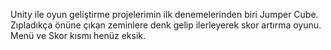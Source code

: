 Unity ile oyun geliştirme projelerimin ilk denemelerinden biri Jumper Cube. Zıpladıkça önüne çıkan zeminlere denk gelip ilerleyerek skor artırma oyunu. Menü ve Skor kısmı henüz eksik. 
